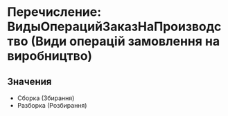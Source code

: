 ﻿# Перечисление: ВидыОперацийЗаказНаПроизводство (Види операцій замовлення на виробництво)

## Значения

- Сборка (Збирання)
- Разборка (Розбирання)

